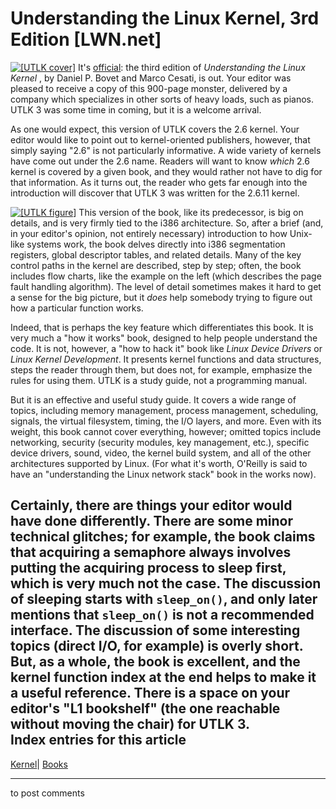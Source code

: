 # Understanding the Linux Kernel, 3rd Edition [LWN.net]

[![\[UTLK cover\]](https://static.lwn.net/images/ns/kernel/utlk-cover.gif)](http://www.oreilly.com/catalog/understandlk/) It's [official](/Articles/161192/): the third edition of _Understanding the Linux Kernel_ , by Daniel P. Bovet and Marco Cesati, is out. Your editor was pleased to receive a copy of this 900-page monster, delivered by a company which specializes in other sorts of heavy loads, such as pianos. UTLK 3 was some time in coming, but it is a welcome arrival. 

As one would expect, this version of UTLK covers the 2.6 kernel. Your editor would like to point out to kernel-oriented publishers, however, that simply saying "2.6" is not particularly informative. A wide variety of kernels have come out under the 2.6 name. Readers will want to know _which_ 2.6 kernel is covered by a given book, and they would rather not have to dig for that information. As it turns out, the reader who gets far enough into the introduction will discover that UTLK 3 was written for the 2.6.11 kernel. 

[![\[UTLK figure\]](https://static.lwn.net/images/ns/kernel/utlk-figure-sm.png)](/Articles/161199/) This version of the book, like its predecessor, is big on details, and is very firmly tied to the i386 architecture. So, after a brief (and, in your editor's opinion, not entirely necessary) introduction to how Unix-like systems work, the book delves directly into i386 segmentation registers, global descriptor tables, and related details. Many of the key control paths in the kernel are described, step by step; often, the book includes flow charts, like the example on the left (which describes the page fault handling algorithm). The level of detail sometimes makes it hard to get a sense for the big picture, but it _does_ help somebody trying to figure out how a particular function works. 

Indeed, that is perhaps the key feature which differentiates this book. It is very much a "how it works" book, designed to help people understand the code. It is not, however, a "how to hack it" book like _Linux Device Drivers_ or _Linux Kernel Development_. It presents kernel functions and data structures, steps the reader through them, but does not, for example, emphasize the rules for using them. UTLK is a study guide, not a programming manual. 

But it is an effective and useful study guide. It covers a wide range of topics, including memory management, process management, scheduling, signals, the virtual filesystem, timing, the I/O layers, and more. Even with its weight, this book cannot cover everything, however; omitted topics include networking, security (security modules, key management, etc.), specific device drivers, sound, video, the kernel build system, and all of the other architectures supported by Linux. (For what it's worth, O'Reilly is said to have an "understanding the Linux network stack" book in the works now). 

Certainly, there are things your editor would have done differently. There are some minor technical glitches; for example, the book claims that acquiring a semaphore always involves putting the acquiring process to sleep first, which is very much not the case. The discussion of sleeping starts with `sleep_on()`, and only later mentions that `sleep_on()` is not a recommended interface. The discussion of some interesting topics (direct I/O, for example) is overly short. But, as a whole, the book is excellent, and the kernel function index at the end helps to make it a useful reference. There is a space on your editor's "L1 bookshelf" (the one reachable without moving the chair) for UTLK 3.  
Index entries for this article  
---  
[Kernel](/Kernel/Index)| [Books](/Kernel/Index#Books)  
  


* * *

to post comments 
